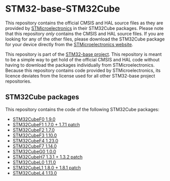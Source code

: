 # STM32-base-STM32Cube

This repository contains the official CMSIS and HAL source files as they are provided by [STMicroelectronics](https://www.st.com) in their STM32Cube packages. Please note that this repository _only_ contains the CMSIS and HAL source files. If you are looking for any of the other files, please download the STM32Cube package for your device directly from the [STMicroelectronics website](https://www.st.com/en/embedded-software/stm32cube-mcu-packages.html).

This repository is part of the [STM32-base project](https://github.com/STM32-base). This repository is meant to be a simple way to get hold of the official CMSIS and HAL code without having to download the packages individually from STMicroelectronics. Because this repository contains code provided by STMicroelectronics, its licence deviates from the license used for all other STM32-base project repositories.

## STM32Cube packages

This repository contains the code of the following STM32Cube packages:

 - [STM32CubeF0 1.9.0](https://www.st.com/content/st_com/en/products/embedded-software/mcus-embedded-software/stm32-embedded-software/stm32cube-mcu-packages/stm32cubef0.html)
 - [STM32CubeF1 1.7.0 + 1.7.1 patch](https://www.st.com/content/st_com/en/products/embedded-software/mcus-embedded-software/stm32-embedded-software/stm32cube-mcu-packages/stm32cubef1.html)
 - [STM32CubeF2 1.7.0](https://www.st.com/content/st_com/en/products/embedded-software/mcus-embedded-software/stm32-embedded-software/stm32cube-mcu-packages/stm32cubef2.html)
 - [STM32CubeF3 1.10.0](https://www.st.com/content/st_com/en/products/embedded-software/mcus-embedded-software/stm32-embedded-software/stm32cube-mcu-packages/stm32cubef3.html)
 - [STM32CubeF4 1.23.0](https://www.st.com/content/st_com/en/products/embedded-software/mcus-embedded-software/stm32-embedded-software/stm32cube-mcu-packages/stm32cubef4.html)
 - [STM32CubeF7 1.14.0](https://www.st.com/content/st_com/en/products/embedded-software/mcus-embedded-software/stm32-embedded-software/stm32cube-mcu-packages/stm32cubef7.html)
 - [STM32CubeG0 1.0.0](https://www.st.com/content/st_com/en/products/embedded-software/mcus-embedded-software/stm32-embedded-software/stm32cube-mcu-packages/stm32cubeg0.html)
 - [STM32CubeH7 1.3.1 + 1.3.2 patch](https://www.st.com/content/st_com/en/products/embedded-software/mcus-embedded-software/stm32-embedded-software/stm32cube-mcu-packages/stm32cubeh7.html)
 - [STM32CubeL0 1.11.0](https://www.st.com/content/st_com/en/products/embedded-software/mcus-embedded-software/stm32-embedded-software/stm32cube-mcu-packages/stm32cubel0.html)
 - [STM32CubeL1 1.8.0 + 1.8.1 patch](https://www.st.com/content/st_com/en/products/embedded-software/mcus-embedded-software/stm32-embedded-software/stm32cube-mcu-packages/stm32cubel1.html)
 - [STM32CubeL4 1.13.0](https://www.st.com/content/st_com/en/products/embedded-software/mcus-embedded-software/stm32-embedded-software/stm32cube-mcu-packages/stm32cubel4.html)
